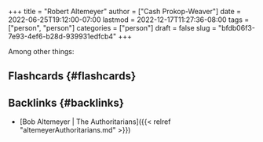 +++
title = "Robert Altemeyer"
author = ["Cash Prokop-Weaver"]
date = 2022-06-25T19:12:00-07:00
lastmod = 2022-12-17T11:27:36-08:00
tags = ["person", "person"]
categories = ["person"]
draft = false
slug = "bfdb06f3-7e93-4ef6-b28d-939931edfcb4"
+++

Among other things:


## Flashcards {#flashcards}


## Backlinks {#backlinks}

-   [Bob Altemeyer | The Authoritarians]({{< relref "altemeyerAuthoritarians.md" >}})
